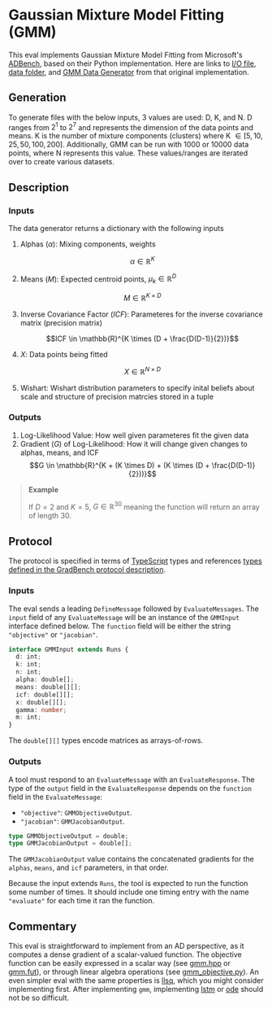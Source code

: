# Gaussian Mixture Model Fitting (GMM)

This eval implements Gaussian Mixture Model Fitting from Microsoft's [ADBench][], based on their Python implementation. Here are links to [I/O file][io], [data folder][data], and [GMM Data Generator][gen] from that original implementation.

## Generation

To generate files with the below inputs, 3 values are used: D, K, and N. D ranges from $2^1$ to $2^7$ and represents the dimension of the data points and means. K is the number of mixture components (clusters) where K $\in [5,10,25,50,100,200]$. Additionally, GMM can be run with $1000$ or $10000$ data points, where N represents this value. These values/ranges are iterated over to create various datasets.

## Description

### Inputs

The data generator returns a dictionary with the following inputs

1. Alphas ($\alpha$): Mixing components, weights

   $$\alpha \in \mathbb{R}^K$$

2. Means ($M$): Expected centroid points, $\mu_k \in \mathbb{R}^D$

   $$M \in \mathbb{R}^{K \times D}$$

3. Inverse Covariance Factor ($ICF$): Parameteres for the inverse covariance matrix (precision matrix)

   $$ICF \in \mathbb{R}^{K \times (D + \frac{D(D-1)}{2})}$$

4. $X$: Data points being fitted

   $$X \in \mathbb{R}^{N \times D}$$

5. Wishart: Wishart distribution parameters to specify inital beliefs about scale and structure of precision matrcies stored in a tuple

### Outputs

1. Log-Likelihood Value: How well given parameteres fit the given data
2. Gradient ($G$) of Log-Likelihood: How it will change given changes to alphas, means, and ICF $$G \in \mathbb{R}^{K + (K \times D) + (K \times (D + \frac{D(D-1)}{2}))}$$

> **Example**
>
> If $D = 2$ and $K = 5$, $G \in \mathbb{R}^{30}$ meaning the function will return an array of length 30.

## Protocol

The protocol is specified in terms of [TypeScript][] types and references [types defined in the GradBench protocol description][protocol].

### Inputs

The eval sends a leading `DefineMessage` followed by `EvaluateMessages`. The `input` field of any `EvaluateMessage` will be an instance of the `GMMInput` interface defined below. The `function` field will be either the string `"objective"` or `"jacobian"`.

```typescript
interface GMMInput extends Runs {
  d: int;
  k: int;
  n: int;
  alpha: double[];
  means: double[][];
  icf: double[][];
  x: double[][];
  gamma: number;
  m: int;
}
```

The `double[][]` types encode matrices as arrays-of-rows.

### Outputs

A tool must respond to an `EvaluateMessage` with an `EvaluateResponse`. The type of the `output` field in the `EvaluateResponse` depends on the `function` field in the `EvaluateMessage`:

- `"objective"`: `GMMObjectiveOutput`.
- `"jacobian"`: `GMMJacobianOutput`.

```typescript
type GMMObjectiveOutput = double;
type GMMJacobianOutput = double[];
```

The `GMMJacobianOutput` value contains the concatenated gradients for the `alphas`, `means`, and `icf` parameters, in that order.

Because the input extends `Runs`, the tool is expected to run the function some number of times. It should include one timing entry with the name `"evaluate"` for each time it ran the function.

## Commentary

This eval is straightforward to implement from an AD perspective, as
it computes a dense gradient of a scalar-valued function. The
objective function can be easily expressed in a scalar way (see
[gmm.hpp][] or [gmm.fut][]), or through linear algebra operations (see
[gmm_objective.py][]). An even simpler eval with the same properties
is [llsq][], which you might consider implementing first. After
implementing `gmm`, implementing [lstm][] or [ode][] should not be so
difficult.

[adbench]: https://github.com/microsoft/ADBench/tree/38cb7931303a830c3700ca36ba9520868327ac87
[data]: https://github.com/microsoft/ADBench/tree/38cb7931303a830c3700ca36ba9520868327ac87/data/gmm
[gen]: https://github.com/microsoft/ADBench/blob/38cb7931303a830c3700ca36ba9520868327ac87/data/gmm/gmm-data-gen.py
[io]: https://github.com/microsoft/ADBench/blob/38cb7931303a830c3700ca36ba9520868327ac87/src/python/shared/GMMData.py
[protocol]: /CONTRIBUTING.md#types
[typescript]: https://www.typescriptlang.org/
[gmm.hpp]: ../../cpp/gradbench/evals/gmm.hpp
[gmm.fut]: ../../tool/futhark/gmm.fut
[gmm_objective.py]: ../../python/gradbench/gradbench/tools/pytorch/gmm_objective.py
[llsq]: ../llsq
[lstm]: ../lstm
[ode]: ../ode
